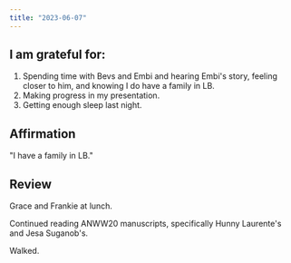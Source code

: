 ```yaml
---
title: "2023-06-07"
---
```

## I am grateful for:
1. Spending time with Bevs and Embi and hearing Embi's story, feeling closer to him, and knowing I do have a family in LB.
2. Making progress in my presentation.
3. Getting enough sleep last night.

## Affirmation

"I have a family in LB."

## Review

Grace and Frankie at lunch.

Continued reading ANWW20 manuscripts, specifically Hunny Laurente's and Jesa Suganob's.

Walked.